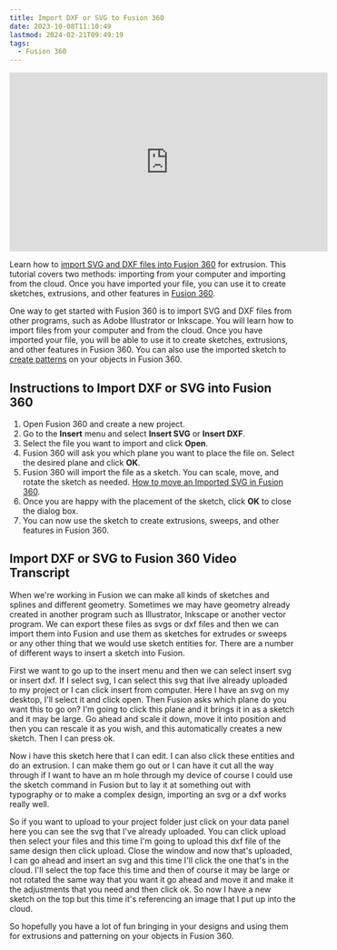 ```yaml
---
title: Import DXF or SVG to Fusion 360
date: 2023-10-08T11:10:49
lastmod: 2024-02-21T09:49:19
tags:
  - Fusion 360
---
```


<div class="video-grid">
<div class="iframe-16-9-container">
<iframe class="youTubeIframe" width="560" height="315" src="https://www.youtube.com/embed/aMBnke14Wgg?si=5mtJSNpBI40FeIHO?rel=0" title="YouTube video player" frameborder="0" allow="accelerometer; autoplay; clipboard-write; encrypted-media; gyroscope; picture-in-picture; web-share" allowfullscreen></iframe>
</div>
</div>

Learn how to [import SVG and DXF files into Fusion 360](https://www.youtube.com/watch?v=aMBnke14Wgg) for extrusion. This tutorial covers two methods: importing from your computer and importing from the cloud. Once you have imported your file, you can use it to create sketches, extrusions, and other features in [Fusion 360](./fusion-360.md).

One way to get started with Fusion 360 is to import SVG and DXF files from other programs, such as Adobe Illustrator or Inkscape. You will learn how to import files from your computer and from the cloud. Once you have imported your file, you will be able to use it to create sketches, extrusions, and other features in Fusion 360. You can also use the imported sketch to [create patterns](./basic-pattern-tools-fusion-360.md) on your objects in Fusion 360.

## Instructions to Import DXF or SVG into Fusion 360

1. Open Fusion 360 and create a new project.
2. Go to the **Insert** menu and select **Insert SVG** or **Insert DXF**.
3. Select the file you want to import and click **Open**.
4. Fusion 360 will ask you which plane you want to place the file on. Select the desired plane and click **OK**.
5. Fusion 360 will import the file as a sketch. You can scale, move, and rotate the sketch as needed. [How to move an Imported SVG in Fusion 360](https://www.youtube.com/watch?v=PX9jWmmGTfo).
6. Once you are happy with the placement of the sketch, click **OK** to close the dialog box.
7. You can now use the sketch to create extrusions, sweeps, and other features in Fusion 360.

## Import DXF or SVG to Fusion 360 Video Transcript

When we're working in Fusion we can make all kinds of sketches and splines and different geometry. Sometimes we may have geometry already created in another program such as Illustrator, Inkscape or another vector program. We can export these files as svgs or dxf files and then we can import them into Fusion and use them as sketches for extrudes or sweeps or any other thing that we would use sketch entities for. There are a number of different ways to insert a sketch into Fusion.

First we want to go up to the insert menu and then we can select insert svg or insert dxf. If I select svg, I can select this svg that iIve already uploaded to my project or I can click insert from computer. Here I have an svg on my desktop, I'll select it and click open. Then Fusion asks which plane do you want this to go on? I'm going to click this plane and it brings it in as a sketch and it may be large. Go ahead and scale it down, move it into position and then you can rescale it as you wish, and this automatically creates a new sketch. Then I can press ok.

Now i have this sketch here that I can edit. I can also click these entities and do an extrusion. I can make them go out or I can have it cut all the way through if I want to have an m hole through my device of course I could use the sketch command in Fusion but to lay it at something out with typography or to make a complex design, importing an svg or a dxf works really well.

So if you want to upload to your project folder just click on your data panel here you can see the svg that I've already uploaded. You can click upload then select your files and this time I'm going to upload this dxf file of the same design then click upload. Close the window and now that's uploaded, I can go ahead and insert an svg and this time I'll click the one that's in the cloud. I'll select the top face this time and then of course it may be large or not rotated the same way that you want it go ahead and move it and make it the adjustments that you need and then click ok. So now I have a new sketch on the top but this time it's referencing an image that I put up into the cloud.

So hopefully you have a lot of fun bringing in your designs and using them for extrusions and patterning on your objects in Fusion 360.
